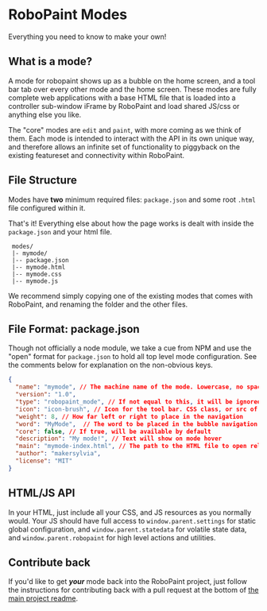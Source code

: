 # RoboPaint Modes
Everything you need to know to make your own!

## What is a mode?
A mode for robopaint shows up as a bubble on the home screen, and a tool bar tab
over every other mode and the home screen. These modes are fully complete web
applications with a base HTML file that is loaded into a controller sub-window
iFrame by RoboPaint and load shared JS/css or anything else you like.

The "core" modes are `edit` and `paint`, with more coming as we think of them.
Each mode is intended to interact with the API in its own unique way, and
therefore allows an infinite set of functionality to piggyback on the existing
featureset and connectivity within RoboPaint.

## File Structure
Modes have **two** minimum required files: `package.json` and some root
`.html` file configured within it.

That's it! Everything else about how the page works is dealt with inside the
`package.json` and your html file.

```
 modes/
 |- mymode/
 |-- package.json
 |-- mymode.html
 |-- mymode.css
 |-- mymode.js
```

We recommend simply copying one of the existing modes that comes with RoboPaint,
and renaming the folder and the other files.

## File Format: package.json
Though not officially a node module, we take a cue from NPM and use the "open"
format for `package.json` to hold all top level mode configuration. See the
comments below for explanation on the non-obvious keys.


```json
{
  "name": "mymode", // The machine name of the mode. Lowercase, no spaces, same as folder.
  "version": "1.0",
  "type": "robopaint_mode", // If not equal to this, it will be ignored.
  "icon": "icon-brush", // Icon for the tool bar. CSS class, or src of image.
  "weight": 8, // How far left or right to place in the navigation
  "word": "MyMode",  // The word to be placed in the bubble navigation
  "core": false, // If true, will be available by default
  "description": "My mode!", // Text will show on mode hover
  "main": "mymode-index.html", // The path to the HTML file to open relative to this folder
  "author": "makersylvia",
  "license": "MIT"
}
```

## HTML/JS API
In your HTML, just include all your CSS, and JS resources as you normally would.
Your JS should have full access to `window.parent.settings` for static global
configuration, and `window.parent.statedata` for volatile state data, and
`window.parent.robopaint` for high level actions and utilities.

## Contribute back
If you'd like to get ***your*** mode back into the RoboPaint project,
just follow the instructions for contributing back with a pull request at the
bottom of [the main project readme](https://github.com/evil-mad/robopaint).